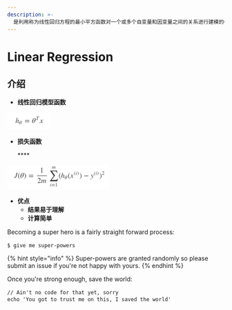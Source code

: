 ```yaml
---
description: >-
  是利用称为线性回归方程的最小平方函数对一个或多个自变量和因变量之间的关系进行建模的一种回归分析。这种函数是一个或多个称为回归系数的模型参数的线性组合（自变量都是一次方）。只有一个自变量的情况称为简单回归，大于一个自变量情况的叫做多元回归。
---
```


# Linear Regression

## 介绍

* **线性回归模型函数**

![](../.gitbook/assets/image%20%289%29.png)

* **损失函数**

  \*\*\*\*

![](../.gitbook/assets/image%20%283%29.png)

* **优点**
  * **结果易于理解**
  * **计算简单**



Becoming a super hero is a fairly straight forward process:

```
$ give me super-powers
```

{% hint style="info" %}
 Super-powers are granted randomly so please submit an issue if you're not happy with yours.
{% endhint %}

Once you're strong enough, save the world:

```
// Ain't no code for that yet, sorry
echo 'You got to trust me on this, I saved the world'
```



